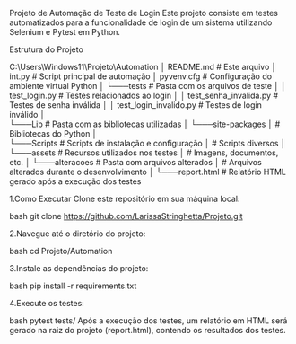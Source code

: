 Projeto de Automação de Teste de Login
Este projeto consiste em testes automatizados para a funcionalidade de login de um sistema utilizando Selenium e Pytest em Python.

Estrutura do Projeto

C:\Users\Windows11\Projeto\Automation
│   README.md       # Este arquivo
│   int.py          # Script principal de automação
│   pyvenv.cfg      # Configuração do ambiente virtual Python
│
└───tests           # Pasta com os arquivos de teste
│   │   test_login.py            # Testes relacionados ao login
│   │   test_senha_invalida.py   # Testes de senha inválida
│   │   test_login_invalido.py   # Testes de login inválido
│   
└───Lib             # Pasta com as bibliotecas utilizadas
│   └───site-packages
│       # Bibliotecas do Python
│   
└───Scripts         # Scripts de instalação e configuração
│   # Scripts diversos
│
└───assets          # Recursos utilizados nos testes
│   # Imagens, documentos, etc.
│
└───alteracoes      # Pasta com arquivos alterados
│   # Arquivos alterados durante o desenvolvimento
│
└───report.html     # Relatório HTML gerado após a execução dos testes

1.Como Executar
Clone este repositório em sua máquina local:

bash
git clone https://github.com/LarissaStringhetta/Projeto.git

2.Navegue até o diretório do projeto:

bash
cd Projeto/Automation

3.Instale as dependências do projeto:

bash
pip install -r requirements.txt

4.Execute os testes:

bash
pytest tests/
Após a execução dos testes, um relatório em HTML será gerado na raiz do projeto (report.html), contendo os resultados dos testes.
